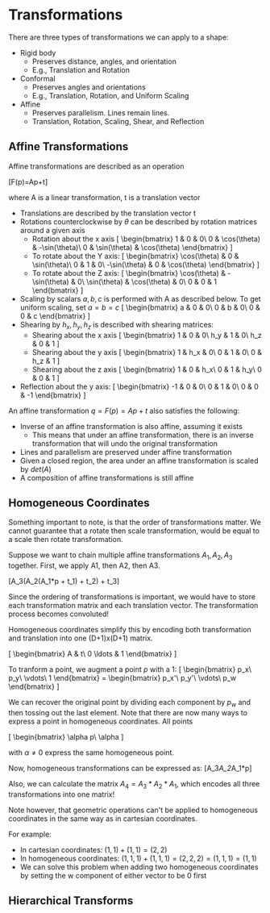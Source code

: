 # Transformations

There are three types of transformations we can apply to a shape:
* Rigid body
  * Preserves distance, angles, and orientation
  * E.g., Translation and Rotation
* Conformal
  * Preserves angles and orientations
  * E.g., Translation, Rotation, and Uniform Scaling
* Affine
  * Preserves parallelism. Lines remain lines.
  * Translation, Rotation, Scaling, Shear, and Reflection

## Affine Transformations
Affine transformations are described as an operation

\[F(p)=Ap+t\]

where A is a linear transformation, t is a translation vector

* Translations are described by the translation vector t
* Rotations counterclockwise by $\theta$ can be described by rotation matrices
  around a given axis
  * Rotation about the x axis
    \[
    \begin{bmatrix}
    1 & 0            & 0\\
    0 & \cos(\theta) & -\sin(\theta)\\
    0 & \sin(\theta) & \cos(\theta)
    \end{bmatrix}
    \]
  * To rotate about the Y axis:
    \[
    \begin{bmatrix}
    \cos(\theta)  & 0 & \sin(\theta)\\
    0             & 1 & 0\\
    -\sin(\theta) & 0 & \cos(\theta)
    \end{bmatrix}
    \]
  * To rotate about the Z axis:
    \[
    \begin{bmatrix}
    \cos(\theta) & -\sin(\theta) & 0\\
    \sin(\theta) & \cos(\theta)  & 0\\
    0            & 0             & 1
    \end{bmatrix}
    \]
* Scaling by scalars $a,b,c$ is performed with A as described below. To get
  uniform scaling, set $a=b=c$
  \[
  \begin{bmatrix}
  a & 0 & 0\\
  0 & b & 0\\
  0 & 0 & c
  \end{bmatrix}
  \]
* Shearing by $h_x, h_y, h_z$ is described with shearing matrices:
  * Shearing about the x axis
    \[
    \begin{bmatrix}
    1   & 0 & 0\\
    h_y & 1 & 0\\
    h_z & 0 & 1
    \]
  * Shearing about the y axis
    \[
    \begin{bmatrix}
    1 & h_x & 0\\
    0 & 1   & 0\\
    0 & h_z & 1
    \]
  * Shearing about the z axis
    \[
    \begin{bmatrix}
    1 & 0 & h_x\\
    0 & 1 & h_y\\
    0 & 0 & 1
    \]
* Reflection about the y axis:
  \[
  \begin{bmatrix}
  -1 & 0 & 0\\
  0  & 1 & 0\\
  0  & 0 & -1
  \end{bmatrix}
  \]

An affine transformation $q=F(p)=Ap+t$ also satisfies the following:
* Inverse of an affine transformation is also affine, assuming it exists
  * This means that under an affine transformation, there is an inverse
    transformation that will undo the original transformation
* Lines and parallelism are preserved under affine transformation
* Given a closed region, the area under an affine transformation is scaled by
  $det(A)$
* A composition of affine transformations is still affine

## Homogeneous Coordinates
Something important to note, is that the order of transformations matter. We
cannot guarantee that a rotate then scale transformation, would be equal to a
scale then rotate transformation.

Suppose we want to chain multiple affine transformations $A_1,A_2,A_3$
together. First, we apply A1, then A2, then A3.

\[A_3(A_2(A_1*p + t_1) + t_2) + t_3\]

Since the ordering of transformations is important, we would have to store each
transformation matrix and each translation vector. The transformation process
becomes convoluted!

Homogeneous coordinates simplify this by encoding both transformation and
translation into one (D+1)x(D+1) matrix.

\[
\begin{bmatrix}
A        & t\\
0 \ldots & 1
\end{bmatrix}
\]

To tranform a point, we augment a point $p$ with a 1:
\[
\begin{bmatrix}
p_x\\
p_y\\
\vdots\\
1
\end{bmatrix} = 
\begin{bmatrix}
p_x'\\
p_y'\\
\vdots\\
p_w
\end{bmatrix}
\]

We can recover the original point by dividing each component by $p_w$ and then
tossing out the last element. Note that there are now many ways to express a
point in homogeneous coordinates. All points

\[
\begin{bmatrix}
\alpha p\\
\alpha
\]

with $\alpha \not = 0$ express the same homogeneous point.

Now, homogeneous transformations can be expressed as:
\[A_3*A_2*A_1*p\]

Also, we can calculate the matrix $A_4=A_3*A_2*A_1$, which encodes all three
transformations into one matrix!

Note however, that geometric operations can't be applied to homogeneous
coordinates in the same way as in cartesian coordinates.

For example:
* In cartesian coordinates: $(1,1) + (1,1) = (2,2)$
* In homogeneous coordinates: $(1,1,1) + (1,1,1) = (2,2,2) = (1,1,1) = (1,1)$
* We can solve this problem when adding two homogeneous coordinates by setting
  the w component of either vector to be 0 first

## Hierarchical Transforms



